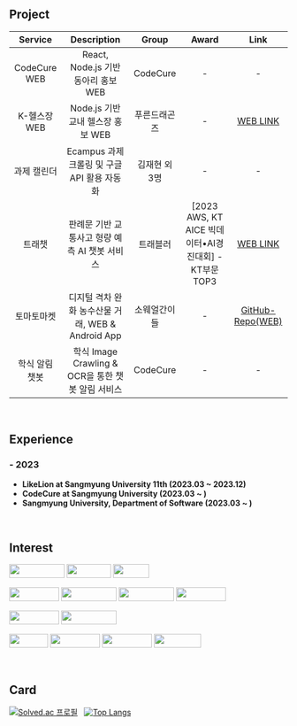 ## Project
| Service | Description | Group | Award | Link |
|:---:|:---:|:---:|:---:|:---:|
| CodeCure WEB | React, Node.js 기반 동아리 홍보 WEB | CodeCure | - | - |
| K-헬스장 WEB | Node.js 기반 교내 헬스장 홍보 WEB | 푸른드래곤즈 | - | [WEB LINK](http://smukhealth.kro.kr/) |
| 과제 캘린더 | Ecampus 과제 크롤링 및 구글 API 활용 자동화 | 김재현 외 3명 | - | - |
| 트래챗 | 판례문 기반 교통사고 형량 예측 AI 챗봇 서비스 | 트래블러 | [2023 AWS, KT AICE 빅데이터•AI경진대회] - KT부문 TOP3 | [WEB LINK](https://www.instagram.com/p/CzdMbSzxgBM/?utm_source=ig_web_copy_link&img_index=3) |
| 토마토마켓 | 디지털 격차 완화 농수산물 거래,  WEB & Android App | 소웨얼간이들 | - | [GitHub-Repo(WEB)](https://github.com/khyun-0123/nongga-mart-project) |
| 학식 알림 챗봇 | 학식 Image Crawling & OCR을 통한 챗봇 알림 서비스 | CodeCure | - | - |

<br>

## Experience
### - 2023
- **LikeLion at Sangmyung University 11th (2023.03 ~ 2023.12)**
- **CodeCure at Sangmyung University (2023.03 ~ )**
- **Sangmyung University, Department of Software (2023.03 ~ )**

<br>

## Interest

<img src="https://img.shields.io/badge/Javascript-F7DF1E?style=for-the-badge&logo=javascript&logoColor=white" width="100" height="25" /> <img src="https://img.shields.io/badge/html5-%23E34F26.svg?style=for-the-badge&logo=html5&logoColor=white" width="80" height="25" /> <img src="https://img.shields.io/badge/css3-%231572B6.svg?style=for-the-badge&logo=css3&logoColor=white" width="65" height="25" />

<img src="https://img.shields.io/badge/python-3670A0?style=for-the-badge&logo=python&logoColor=ffdd54" width="90" height="25" > <img src="https://img.shields.io/badge/Node.js-6DA55F?style=for-the-badge&logo=node.js&logoColor=white" width="100" height="25" /> <img src="https://img.shields.io/badge/django-%23092E20.svg?style=for-the-badge&logo=django&logoColor=white" width="100" height="25" /> <img src="https://img.shields.io/badge/Flask-000000?style=flat-square&logo=flask&logoColor=white" width="90" height="25" > 

<img src="https://img.shields.io/badge/mysql-%2300f.svg?style=for-the-badge&logo=mysql&logoColor=white" width="90" height="25" /> <img src="https://img.shields.io/badge/sqlite-%2307405e.svg?style=for-the-badge&logo=sqlite&logoColor=white" width="100" height="25" />

<img src="https://img.shields.io/badge/Git-F05032.svg?style=for-the-badge&logo=git&logoColor=white" width="70" height="25" /> <img src="https://img.shields.io/badge/github-%23121011.svg?style=for-the-badge&logo=github&logoColor=white" width="90" height="25" /> <img src="https://img.shields.io/badge/Notion-%23000000.svg?style=for-the-badge&logo=notion&logoColor=white" width="90" height="25" /> <img src="https://img.shields.io/badge/Slack-4A154B?style=for-the-badge&logo=slack&logoColor=white" width="85" height="25" />

<br>

## Card
[![Solved.ac 프로필](http://mazassumnida.wtf/api/v2/generate_badge?boj=jhkim8669)](https://solved.ac/jhkim8669)
&nbsp;
[![Top Langs](https://github-readme-stats.vercel.app/api/top-langs/?username=khyun-0123&layout=compact)](https://github.com/anuraghazra/github-readme-stats)
